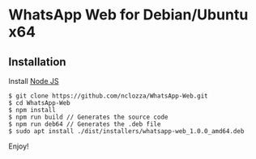 # WhatsApp Web for Debian/Ubuntu x64

## Installation

Install [Node JS](https://nodejs.org/)

```
$ git clone https://github.com/nclozza/WhatsApp-Web.git
$ cd WhatsApp-Web
$ npm install
$ npm run build // Generates the source code
$ npm run deb64 // Generates the .deb file
$ sudo apt install ./dist/installers/whatsapp-web_1.0.0_amd64.deb
```

Enjoy!